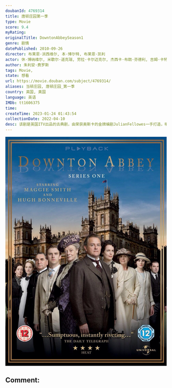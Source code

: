 ```yaml
---
doubanId: 4769314
title: 唐顿庄园第一季
type: Movie
score: 9.4
myRating: 
originalTitle: DowntonAbbeySeason1
genre: 剧情
datePublished: 2010-09-26
director: 布莱恩·派西维尔, 本·博尔特, 布莱恩·凯利
actor: 休·博纳维尔, 米歇尔·道克瑞, 劳拉·卡尔迈克尔, 杰西卡·布朗·芬德利, 吉姆·卡特, 布兰登·柯伊尔, 琼安·弗洛加特, 罗伯·詹姆斯, 丹·史蒂文斯, 佩内洛普·威尔顿, 玛吉·史密斯, 伊丽莎白·麦戈文, 菲利斯·洛根, undefined, 托马斯·豪斯, 萨曼莎·邦德, 布伦丹·帕特里克斯, 罗伯特·巴瑟斯特, 弗格斯·奥·唐奈尔, 海伦·希尔斯, 马丁·里夫, 伊丽莎白·希尔, 伯纳德·加拉格尔, 伊恩·格雷, 莱斯利·尼科尔, 艾伦·里奇, 查理·考克斯, 露丝·莱斯利, 西奥·詹姆斯, 希欧布罕·芬内朗, 郑建初
author: 朱利安·费罗斯
tags: Movie, 
state: 想看
url: https://movie.douban.com/subject/4769314/
aliases: 当顿庄园, 唐顿庄园_第一季
country: 英国, 美国
language: 英语
IMDb: tt1606375
time: 
createTime: 2023-01-24 01:43:54
collectionDate: 2022-04-10
desc: 该剧是英国ITV出品的古典剧，由荣获奥斯卡的金牌编剧JulianFellowes一手打造，明星云集的演员阵容极其耀眼。第一季的故事从1912到1914年第一次世界大战爆发。Grantham的伯爵...
---
```


![image](assets/p1592582113.jpg)

Comment: 
---

